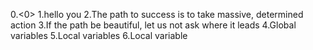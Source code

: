 0.<0>
1.hello you
2.The path to success is to take massive, determined action
3.If the path be beautiful, let us not ask where it leads
4.Global variables
5.Local variables
6.Local variable
